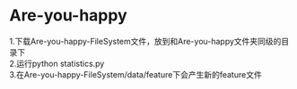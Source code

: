 # Are-you-happy

1.下载Are-you-happy-FileSystem文件，放到和Are-you-happy文件夹同级的目录下   
2.运行python statistics.py    
3.在Are-you-happy-FileSystem/data/feature下会产生新的feature文件  
